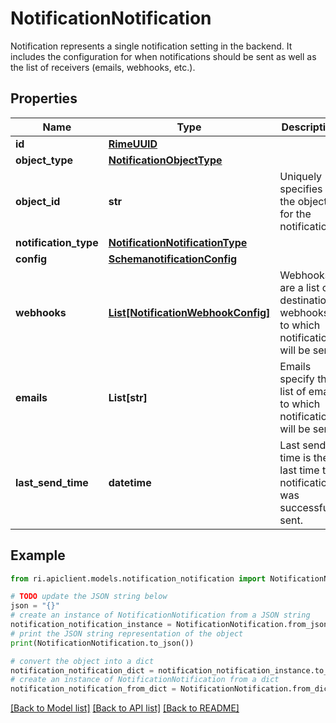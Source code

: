 # NotificationNotification

Notification represents a single notification setting in the backend. It includes the configuration for when notifications should be sent as well as the list of receivers (emails, webhooks, etc.).

## Properties

Name | Type | Description | Notes
------------ | ------------- | ------------- | -------------
**id** | [**RimeUUID**](RimeUUID.md) |  | [optional] 
**object_type** | [**NotificationObjectType**](NotificationObjectType.md) |  | [optional] 
**object_id** | **str** | Uniquely specifies the object for the notification. | [optional] 
**notification_type** | [**NotificationNotificationType**](NotificationNotificationType.md) |  | [optional] 
**config** | [**SchemanotificationConfig**](SchemanotificationConfig.md) |  | [optional] 
**webhooks** | [**List[NotificationWebhookConfig]**](NotificationWebhookConfig.md) | Webhooks are a list of destination webhooks to which notifications will be sent. | [optional] 
**emails** | **List[str]** | Emails specify the list of emails to which notifications will be sent. | [optional] 
**last_send_time** | **datetime** | Last send time is the last time the notification was successfully sent. | [optional] 

## Example

```python
from ri.apiclient.models.notification_notification import NotificationNotification

# TODO update the JSON string below
json = "{}"
# create an instance of NotificationNotification from a JSON string
notification_notification_instance = NotificationNotification.from_json(json)
# print the JSON string representation of the object
print(NotificationNotification.to_json())

# convert the object into a dict
notification_notification_dict = notification_notification_instance.to_dict()
# create an instance of NotificationNotification from a dict
notification_notification_from_dict = NotificationNotification.from_dict(notification_notification_dict)
```
[[Back to Model list]](../README.md#documentation-for-models) [[Back to API list]](../README.md#documentation-for-api-endpoints) [[Back to README]](../README.md)

